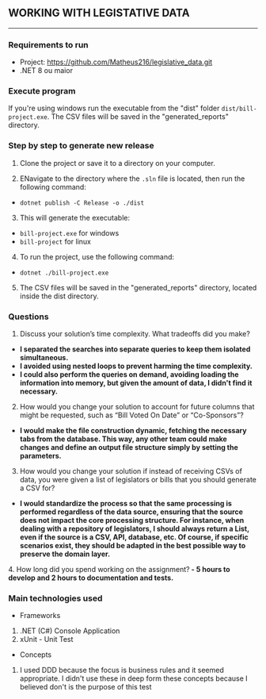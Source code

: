 ## WORKING WITH LEGISTATIVE DATA
----
### Requirements to run 
- Project: https://github.com/Matheus216/legislative_data.git
- .NET 8 ou maior


### Execute program 

If you're using windows run the executable from the "dist" folder `dist/bill-project.exe`. The CSV files will be saved in the "generated_reports" directory. 


### Step by step to generate new release
1. Clone the project or save it to a directory on your computer.

2. ENavigate to the directory where the `.sln` file is located, then run the following command:

- `dotnet publish -C Release -o ./dist`

3. This will generate the executable:
- `bill-project.exe` for windows 
- `bill-project` for linux 

4. To run the project, use the following command:
- `dotnet ./bill-project.exe`

5. The CSV files will be saved in the "generated_reports" directory, located inside the dist directory.


### Questions 

1. Discuss your solution’s time complexity. What tradeoffs did you make?<b> 
- I separated the searches into separate queries to keep them isolated simultaneous.
- I avoided using nested loops to prevent harming the time complexity.
- I could also perform the queries on demand, avoiding loading the information into memory, but given the amount of data, I didn't find it necessary.
</b>

2. How would you change your solution to account for future columns that might be requested, such as “Bill Voted On Date” or “Co-Sponsors”?<b>
- I would make the file construction dynamic, fetching the necessary tabs from the database.
This way, any other team could make changes and define an output file structure simply by setting the parameters.
</b>

3. How would you change your solution if instead of receiving CSVs of data, you were given a
list of legislators or bills that you should generate a CSV for?<b>
- I would standardize the process so that the same processing is performed regardless of the data source, ensuring that the source does not impact the core processing structure.
For instance, when dealing with a repository of legislators, I should always return a List, even if the source is a CSV, API, database, etc.
Of course, if specific scenarios exist, they should be adapted in the best possible way to preserve the domain layer.
</b>
4. How long did you spend working on the assignment?<b>
- 5 hours to develop and 2 hours to documentation and tests.
</b>


### Main technologies used 

- Frameworks
1. .NET (C#) Console Application
2. xUnit - Unit Test

- Concepts
1. I used DDD because the focus is business rules and it seemed appropriate. I didn't use these in deep form these concepts because I believed don't is the purpose of this test
